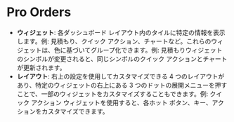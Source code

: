 # **Pro Orders**

- **ウィジェット**: 各ダッシュボード レイアウト内のタイルに特定の情報を表示します。例: 見積もり、クイック アクション、チャートなど。これらのウィジェットは、色に基づいてグループ化できます。例: 見積もりウィジェットのシンボルが変更されると、同じシンボルのクイック アクションとチャートが更新されます。
- **レイアウト**: 右上の設定を使用してカスタマイズできる 4 つのレイアウトがあり、特定のウィジェットの右上にある 3 つのドットの展開メニューを押すことで、一部のウィジェットをカスタマイズすることもできます。例: クイック アクション ウィジェットを使用すると、各ホット ボタン、キー、アクションをカスタマイズできます。
